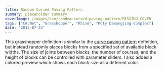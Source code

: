 ```yaml
---
title: Random Curved Paving Pattern
summary: placeholder summary
coverImage: /images/som/random-curved-paving-pattern/MISSING_COVER
tags: ["C#.Net", "Grasshopper", "Rhino", "Poly Dawangjing Complex"]
date: "2012-07-23"
---
```


This grasshopper definition is similar to the [curve paving pattern](http://www.ericanastas.com/curved-paving-pattern/ "Curved Paving Pattern") definition, but instead randomly places blocks from a specified set of available block widths. The size of joints between blocks, the number of courses, and the height of blocks can be controlled with parameter sliders. I also added a colored preview which shows each block size as a different color.
